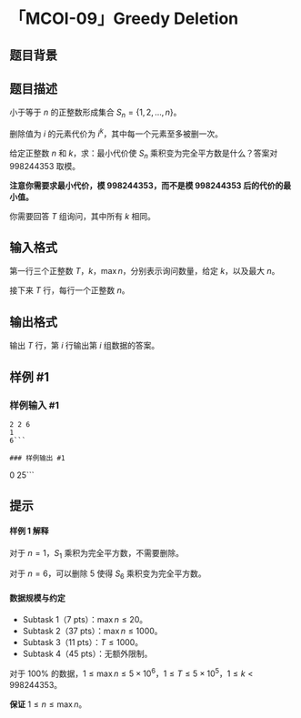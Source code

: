 # 「MCOI-09」Greedy Deletion

## 题目背景



## 题目描述

小于等于 $n$ 的正整数形成集合 $S_n=\{1,2,\dots,n\}$。

删除值为 $i$ 的元素代价为 $i^k$，其中每一个元素至多被删一次。

给定正整数 $n$ 和 $k$，求：最小代价使 $S_n$ 乘积变为完全平方数是什么？答案对 $998244353$ 取模。

**注意你需要求最小代价，模 $998244353$，而不是模 $998244353$ 后的代价的最小值。**

你需要回答 $T$ 组询问，其中所有 $k$ 相同。

## 输入格式

第一行三个正整数 $T$，$k$，$\max n$，分别表示询问数量，给定 $k$，以及最大 $n$。

接下来 $T$ 行，每行一个正整数 $n$。

## 输出格式

输出 $T$ 行，第 $i$ 行输出第 $i$ 组数据的答案。

## 样例 #1

### 样例输入 #1
```
2 2 6
1
6```

### 样例输出 #1

```
0
25```

## 提示

#### 样例 1 解释

对于 $n=1$，$S_1$ 乘积为完全平方数，不需要删除。

对于 $n=6$，可以删除 $5$ 使得 $S_6$ 乘积变为完全平方数。

#### 数据规模与约定

 - Subtask 1（7 pts）：$\max n\le 20$。
 - Subtask 2（37 pts）：$\max n\le 1000$。
 - Subtask 3（11 pts）：$T\le 1000$。
 - Subtask 4（45 pts）：无额外限制。

对于 $100\%$ 的数据，$1\le \max n\le 5\times 10^6$，$1\le T\le 5\times 10^5$，$1\le k< 998244353$。

**保证** $1\le n\le \max n$。
